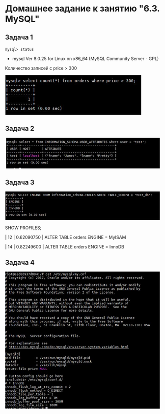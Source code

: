 # Домашнее задание к занятию "6.3. MySQL"

## Задача 1

`mysql> status`

- mysql  Ver 8.0.25 for Linux on x86_64 (MySQL Community Server - GPL)


Количество записей с price > 300 

![count](count.JPG)


## Задача 2

![attr](attr.JPG)


## Задача 3

![engine](engine.JPG)

SHOW PROFILES;

|       12 | 0.62090750 | ALTER TABLE orders ENGINE = MyISAM 

|       14 | 0.82249600 | ALTER TABLE orders ENGINE = InnoDB 


## Задача 4

![mycnf](mycnf.JPG)


